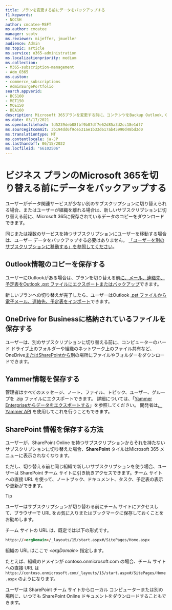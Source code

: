 ```yaml
---
title: プランを変更する前にデータをバックアップする
f1.keywords:
- NOCSH
author: cmcatee-MSFT
ms.author: cmcatee
manager: scotv
ms.reviewer: mijeffer, jmueller
audience: Admin
ms.topic: article
ms.service: o365-administration
ms.localizationpriority: medium
ms.collection:
- M365-subscription-management
- Adm_O365
ms.custom:
- commerce_subscriptions
- AdminSurgePortfolio
search.appverid:
- BCS160
- MET150
- MOE150
- BEA160
description: Microsoft 365プランを変更する前に、コンテンツをBackup Outlook、OneDrive、Yammer、SharePointします。
ms.date: 03/17/2021
ms.openlocfilehash: fd5239deb88fbf9b87df7e62d85a3d2cc18e1df7
ms.sourcegitcommit: 3b194dd6f9ce531ae1b33d617ab45990d48bd3d0
ms.translationtype: MT
ms.contentlocale: ja-JP
ms.lasthandoff: 06/15/2022
ms.locfileid: "66102506"
---
```

# <a name="back-up-data-before-switching-microsoft-365-for-business-plans"></a>ビジネス プランのMicrosoft 365を切り替える前にデータをバックアップする

ユーザーがデータ関連サービスが少ない別のサブスクリプションに切り替えられる場合、またはユーザーが組織を離れる場合は、新しいサブスクリプションに切り替える前に、Microsoft 365に保存されているデータのコピーをダウンロードできます。

同じまたは複数のサービスを持つサブスクリプションにユーザーを移動する場合は、ユーザー データをバックアップする必要はありません。 [「ユーザーを別のサブスクリプションに移動する」を参照してください](./move-users-different-subscription.md)。
  
## <a name="save-a-copy-of-outlook-information"></a>Outlook情報のコピーを保存する

ユーザーにOutlookがある場合は、プランを切り替える前[に、メール、連絡先、予定表をOutlook .pst ファイルにエクスポートまたはバックアップ](https://support.microsoft.com/office/14252b52-3075-4e9b-be4e-ff9ef1068f91)できます。
  
新しいプランへの切り替えが完了したら、ユーザーはOutlook [.pst ファイルから電子メール、連絡先、予定表をインポート](https://support.microsoft.com/office/431a8e9a-f99f-4d5f-ae48-ded54b3440ac)できます。
  
## <a name="save-files-stored-in-onedrive-for-business"></a>OneDrive for Businessに格納されているファイルを保存する

ユーザーは、別のサブスクリプションに切り替える前に、コンピューターのハード ドライブ上のフォルダーや組織のネットワーク上のファイル共有など、OneDrive[またはSharePointから](https://support.microsoft.com/office/5c7397b7-19c7-4893-84fe-d02e8fa5df05)別の場所にファイルやフォルダーをダウンロードできます。
  
## <a name="save-yammer-information"></a>Yammer情報を保存する

管理者はすべてのメッセージ、ノート、ファイル、トピック、ユーザー、グループを .zip ファイルにエクスポートできます。 詳細については、「[Yammer Enterpriseからデータをエクスポートする](/yammer/manage-security-and-compliance/export-yammer-enterprise-data)」を参照してください。 開発者は[、Yammer API](https://go.microsoft.com/fwlink/p/?linkid=842495) を使用してこれを行うこともできます。
  
## <a name="how-to-save-sharepoint-information"></a>SharePoint 情報を保存する方法

ユーザーが、SharePoint Online を持つサブスクリプションからそれを持たないサブスクリプションに切り替えた場合、**SharePoint** タイルはMicrosoft 365 メニューに表示されなくなります。
  
ただし、切り替える前と同じ組織で新しいサブスクリプションを使う場合、ユーザーは SharePoint チーム サイトに引き続きアクセスできます。チーム サイトへの直接 URL を使って、ノートブック、ドキュメント、タスク、予定表の表示や更新ができます。
  
> [!TIP]
> ユーザーはサブスクリプションが切り替わる前にチーム サイトにアクセスして、ブラウザーで URL をお気に入りまたはブックマークに保存しておくことをお勧めします。
  
チーム サイトの URL は、既定では以下の形式です。
  
```html
https://<orgDomain>/_layouts/15/start.aspx#/SitePages/Home.aspx
```

組織の URL はここで  _\<orgDomain\>_ 指定します。
  
たとえば、組織のドメインが contoso.onmicrosoft.com の場合、チーム サイトへの直接 URL は `https://contoso.onmicrosoft.com/_layouts/15/start.aspx#/SitePages/Home.aspx` のようになります。
  
ユーザーは SharePoint チーム サイトからローカル コンピューターまたは別の場所に、いつでも SharePoint Online ドキュメントをダウンロードすることもできます。
